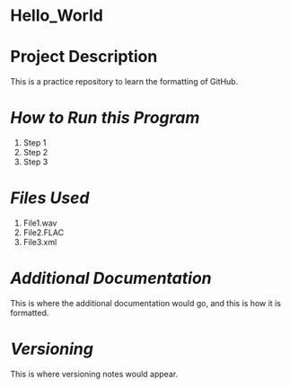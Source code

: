 # Hello_World
# Project Description
This is a practice repository to learn the formatting of GitHub.
# ***How to Run this Program***
  1. Step 1
  2. Step 2
  3. Step 3
  
# ***Files Used***
  1. File1.wav
  2. File2.FLAC
  3. File3.xml
  
# ***Additional Documentation***
  This is where the additional documentation would go, and this is how it is formatted.
# ***Versioning***
  This is where versioning notes would appear.

